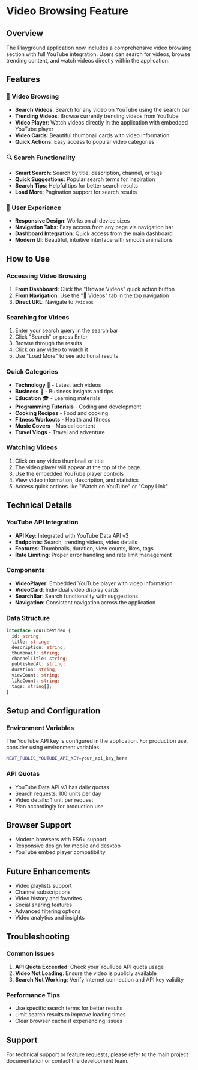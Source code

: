 # Video Browsing Feature

## Overview
The Playground application now includes a comprehensive video browsing section with full YouTube integration. Users can search for videos, browse trending content, and watch videos directly within the application.

## Features

### 🎥 Video Browsing
- **Search Videos**: Search for any video on YouTube using the search bar
- **Trending Videos**: Browse currently trending videos from YouTube
- **Video Player**: Watch videos directly in the application with embedded YouTube player
- **Video Cards**: Beautiful thumbnail cards with video information
- **Quick Actions**: Easy access to popular video categories

### 🔍 Search Functionality
- **Smart Search**: Search by title, description, channel, or tags
- **Quick Suggestions**: Popular search terms for inspiration
- **Search Tips**: Helpful tips for better search results
- **Load More**: Pagination support for search results

### 📱 User Experience
- **Responsive Design**: Works on all device sizes
- **Navigation Tabs**: Easy access from any page via navigation bar
- **Dashboard Integration**: Quick access from the main dashboard
- **Modern UI**: Beautiful, intuitive interface with smooth animations

## How to Use

### Accessing Video Browsing
1. **From Dashboard**: Click the "Browse Videos" quick action button
2. **From Navigation**: Use the "🎥 Videos" tab in the top navigation
3. **Direct URL**: Navigate to `/videos`

### Searching for Videos
1. Enter your search query in the search bar
2. Click "Search" or press Enter
3. Browse through the results
4. Click on any video to watch it
5. Use "Load More" to see additional results

### Quick Categories
- **Technology** 🚀 - Latest tech videos
- **Business** 💼 - Business insights and tips
- **Education** 🎓 - Learning materials
- **Programming Tutorials** - Coding and development
- **Cooking Recipes** - Food and cooking
- **Fitness Workouts** - Health and fitness
- **Music Covers** - Musical content
- **Travel Vlogs** - Travel and adventure

### Watching Videos
1. Click on any video thumbnail or title
2. The video player will appear at the top of the page
3. Use the embedded YouTube player controls
4. View video information, description, and statistics
5. Access quick actions like "Watch on YouTube" or "Copy Link"

## Technical Details

### YouTube API Integration
- **API Key**: Integrated with YouTube Data API v3
- **Endpoints**: Search, trending videos, video details
- **Features**: Thumbnails, duration, view counts, likes, tags
- **Rate Limiting**: Proper error handling and rate limit management

### Components
- **VideoPlayer**: Embedded YouTube player with video information
- **VideoCard**: Individual video display cards
- **SearchBar**: Search functionality with suggestions
- **Navigation**: Consistent navigation across the application

### Data Structure
```typescript
interface YouTubeVideo {
  id: string;
  title: string;
  description: string;
  thumbnail: string;
  channelTitle: string;
  publishedAt: string;
  duration: string;
  viewCount: string;
  likeCount: string;
  tags: string[];
}
```

## Setup and Configuration

### Environment Variables
The YouTube API key is configured in the application. For production use, consider using environment variables:

```bash
NEXT_PUBLIC_YOUTUBE_API_KEY=your_api_key_here
```

### API Quotas
- YouTube Data API v3 has daily quotas
- Search requests: 100 units per day
- Video details: 1 unit per request
- Plan accordingly for production use

## Browser Support
- Modern browsers with ES6+ support
- Responsive design for mobile and desktop
- YouTube embed player compatibility

## Future Enhancements
- Video playlists support
- Channel subscriptions
- Video history and favorites
- Social sharing features
- Advanced filtering options
- Video analytics and insights

## Troubleshooting

### Common Issues
1. **API Quota Exceeded**: Check your YouTube API quota usage
2. **Video Not Loading**: Ensure the video is publicly available
3. **Search Not Working**: Verify internet connection and API key validity

### Performance Tips
- Use specific search terms for better results
- Limit search results to improve loading times
- Clear browser cache if experiencing issues

## Support
For technical support or feature requests, please refer to the main project documentation or contact the development team.

